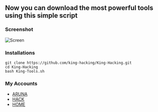 ## Now you can download the most powerful tools using this simple script
### Screenshot
![Screen](http://www.m9c.net/uploads/15563553591.jpg)
### Installations
```
git clone https://github.com/king-hacking/King-Hacking.git
cd King-Hacking
bash King-Tools.sh
```
### My Accounts
* [ARUNA](https://t.me/hackeer1)
* [HACK](https://www.facebook.com/king.hacking.sy)
* [HOME](https://instagram.com/king1hacking)
